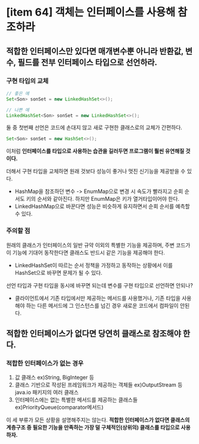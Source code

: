 [item 64] 객체는 인터페이스를 사용해 참조하라
===

## 적합한 인터페이스만 있다면 매개변수뿐 아니라 반환값, 변수, 필드를 전부 인터페이스 타입으로 선언하라.
### 구현 타입의 교체
```java
// 좋은 예
Set<Son> sonSet = new LinkedHashSet<>();

// 나쁜 예
LinkedHashSet<Son> sonSet = new LinkedHashSet<>();
```

둘 중 첫번째 선언은 코드에 손대지 않고 새로 구현한 클래스로의 교체가 간편하다.
```java
Set<Son> sonSet = new HashSet<>();
```

이처럼 **인터페이스를 타입으로 사용하는 습관을 길러두면 프로그램이 훨씬 유연해질 것이다.**

더해서 구현 타입을 교체하면 원래 것보다 성능이 좋거나 멋진 신기능을 제공받을 수 있다.
- HashMap을 참조하던 변수 -> EnumMap으로 변경 시 속도가 빨라지고 순회 순서도 키의 순서와 같아진다. 하지만 EnumMap은 키가 열거타입이어야 한다.
- LinkedHashMap으로 바꾼다면 성능은 비슷하게 유지하면서 순회 순서를 예측할 수 있다.


### 주의할 점

원래의 클래스가 인터페이스의 일반 규약 이외의 특별한 기능을 제공하며,
주변 코드가 이 기능에 기대어 동작한다면 클래스도 반드시 같은 기능을 제공해야 한다.
- LinkedHashSet이 따르는 순서 정책을 가정하고 동작하는 상황에서 이를 HashSet으로 바꾸면 문제가 될 수 있다.

선언 타입과 구현 타입을 동시에 바꾸면 되는데 변수를 구현 타입으로 선언하면 안되나?
- 클라이언트에서 기존 타입에서만 제공하는 메서드를 사용했거나, 기존 타입을 사용해야 하는 다른 메서드에 그 인스턴스를 넘긴 경우
새로운 코드에서 컴파일이 안된다.

## 적합한 인터페이스가 없다면 당연히 클래스로 참조해야 한다.
### 적합한 인터페이스가 없는 경우
1. 값 클래스 ex)String, BigInteger 등
2. 클래스 기반으로 작성된 프레임워크가 제공하는 객체들 ex)OutputStream 등 java.io 패키지의 여러 클래스
3. 인터페이스에는 없는 특별한 메서드를 제공하는 클래스들 ex)PriorityQueue(comparator메서드)

이 세 부류가 모든 상황을 설명해주지는 않는다. 
**적합한 인터페이스가 없다면 클래스의 계층구조 중 필요한 기능을 만족하는 가장 덜 구체적인(상위의) 클래스를 타입으로 사용하자.**